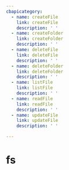 ```yaml
---
cbapicategory:
  - name: createFile
    link: createFile
    description: ' '
  - name: createFolder
    link: createFolder
    description: ' '
  - name: deleteFile
    link: deleteFile
    description: ' '
  - name: deleteFolder
    link: deleteFolder
    description: ' '
  - name: listFile
    link: listFile
    description: ' '
  - name: readFile
    link: readFile
    description: ' '
  - name: updateFile
    link: updateFile
    description: ' '

---
```

# fs
<CBAPICategory />
